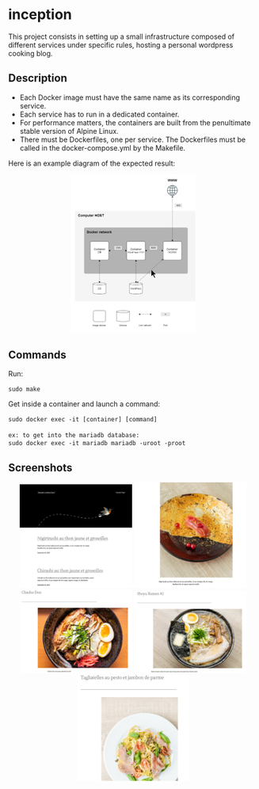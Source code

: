 # inception
This project consists in setting up a small infrastructure composed of different
services under specific rules, hosting a personal wordpress cooking blog.

## Description
* Each Docker image must have the same name as its corresponding service.
* Each service has to run in a dedicated container.
* For performance matters, the containers are built from the penultimate stable
version of Alpine Linux.
* There must be Dockerfiles, one per service. The Dockerfiles must be called in the docker-compose.yml by the Makefile.

Here is an example diagram of the expected result:
<br />
<p align="center">
  <img src="/screenshots/diagram.png" width="50%" />
</p>

## Commands
Run:
```
sudo make
```
Get inside a container and launch a command:
```
sudo docker exec -it [container] [command]

ex: to get into the mariadb database:
sudo docker exec -it mariadb mariadb -uroot -proot
```

## Screenshots
<p align="center">
  <img src="/screenshots/home.png" width="45%" />
  <img src="/screenshots/nigiri.png" width="45%" />
  <img src="/screenshots/chashudon.png" width="45%" />
  <img src="/screenshots/ramen.png" width="45%" />
  <img src="/screenshots/tagliatelles.png" width="45%" />
</p>
